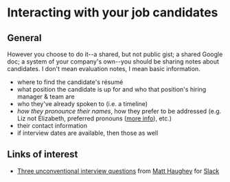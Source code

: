 # Interacting with your job candidates

## General

However you choose to do it--a shared, but not public gist; a shared Google doc; a system of your company's own--you should be sharing notes about candidates. I don't mean evaluation notes, I mean basic information.   
* where to find the candidate's résumé
* what position the candidate is up for and who that position's hiring manager & team are
* who they've already spoken to (i.e. a timeline)
* _how they pronounce their names_, how they prefer to be addressed (e.g. Liz not Elizabeth, preferred pronouns ([more info](https://en.wikipedia.org/wiki/Gender-specific_and_gender-neutral_pronouns)), etc.)
* their contact information
* if interview dates are available, then those as well


## Links of interest

* [Three unconventional interview questions](https://slackhq.com/three-unconventional-interview-questions-664cc55501e) from [Matt Haughey](https://twitter.com/mathowie) for [Slack](https://slackhq.com/)
